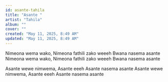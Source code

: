 ```yaml
---
id: asante-tahila
title: "Asante "
artist: "Tahila"
album: ""
cover: ""
created: "May 11, 2025, 8:49 AM"
updated: "May 11, 2025, 8:49 AM"
---
```


Nimeona wema wako, Nimeona fathili zako weeeh
Bwana nasema asante
Nimeona wema wako, Nimeona fathili zako weeeh
Bwana nasema asante

Asante wewe nimwema, Asante eeeh
Asante nasema asante
Asante wewe nimwema, Asante eeeh
Asante nasema asante